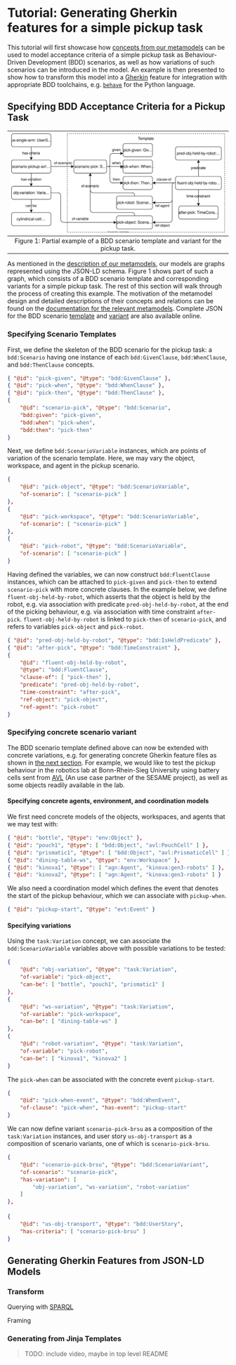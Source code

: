 # Tutorial: Generating Gherkin features for a simple pickup task

This tutorial will first showcase how [concepts from our metamodels](bdd-concepts.md) can be used
to model acceptance criteria of a simple pickup task as Behaviour-Driven Development (BDD)
scenarios, as well as how variations of such scenarios can be introduced in the model. An example
is then presented to show how to transform this model into a
[Gherkin](https://cucumber.io/docs/gherkin/reference/) feature for integration with appropriate
BDD toolchains, e.g. [`behave`](https://behave.readthedocs.io) for the Python language.

## Specifying BDD Acceptance Criteria for a Pickup Task

| ![BDD Template and Variant Example](assests/../assets/img/bdd-example-pickup.svg) |
|:-:|
| Figure 1: Partial example of a BDD scenario template and variant for the pickup task. |

As mentioned in the [description of our metamodels](bdd-concepts.md), our models are graphs
represented using the JSON-LD schema. Figure 1 shows part of such a graph, which consists of a BDD
scenario template and corresponding variants for a simple pickup task. The rest of this section will
walk through the process of creating this example. The motivation of the metamodel design and
detailed descriptions of their concepts and relations can be found on the
[documentation for the relevant metamodels](bdd-concepts.md). Complete JSON for the BDD scenario
[template](https://hbrs-sesame.github.io/models/acceptance-criteria/bdd/templates/pickup.json)
and [variant](https://hbrs-sesame.github.io/models/acceptance-criteria/bdd/pickup-variants.json)
are also available online.

### Specifying Scenario Templates

First, we define the skeleton of the BDD scenario for the pickup task: a `bdd:Scenario` having one
instance of each `bdd:GivenClause`, `bdd:WhenClause`, and `bdd:ThenClause` concepts.

```json
{ "@id": "pick-given", "@type": "bdd:GivenClause" },
{ "@id": "pick-when", "@type": "bdd:WhenClause" },
{ "@id": "pick-then", "@type": "bdd:ThenClause" },
{
    "@id": "scenario-pick", "@type": "bdd:Scenario",
    "bdd:given": "pick-given",
    "bdd:when": "pick-when",
    "bdd:then": "pick-then"
}
```

Next, we define `bdd:ScenarioVariable` instances, which are points of variation of the
scenario template. Here, we may vary the object, workspace, and agent in the pickup scenario.

```json
{
    "@id": "pick-object", "@type": "bdd:ScenarioVariable",
    "of-scenario": [ "scenario-pick" ]
},
{
    "@id": "pick-workspace", "@type": "bdd:ScenarioVariable",
    "of-scenario": [ "scenario-pick" ]
},
{
    "@id": "pick-robot", "@type": "bdd:ScenarioVariable",
    "of-scenario": [ "scenario-pick" ]
}
```

Having defined the variables, we can now construct `bdd:FluentClause` instances, which can be
attached to `pick-given` and `pick-then` to extend `scenario-pick` with more concrete clauses.
In the example below, we define `fluent-obj-held-by-robot`, which asserts that the object is held
by the robot, e.g. via association with predicate `pred-obj-held-by-robot`, at the end of the
picking behaviour, e.g. via association with time constraint `after-pick`.
`fluent-obj-held-by-robot` is linked to `pick-then` of `scenario-pick`, and refers to variables
`pick-object` and `pick-robot`.

```json
{ "@id": "pred-obj-held-by-robot", "@type": "bdd:IsHeldPredicate" },
{ "@id": "after-pick", "@type": "bdd:TimeConstraint" },
{
    "@id": "fluent-obj-held-by-robot",
    "@type": "bdd:FluentClause",
    "clause-of": [ "pick-then" ],
    "predicate": "pred-obj-held-by-robot",
    "time-constraint": "after-pick",
    "ref-object": "pick-object",
    "ref-agent": "pick-robot"
}
```

### Specifying concrete scenario variant

The BDD scenario template defined above can now be extended with concrete variations, e.g. for
generating concrete Gherkin feature files as shown in
[the next section](#generating-gherkin-features-from-json-ld-models). For example, we would like
to test the pickup behaviour in the robotics lab at Bonn-Rhein-Sieg University using battery cells
sent from [AVL](https://www.avl.com) (An use case partner of the SESAME project), as well as some
objects readily available in the lab.

#### Specifying concrete agents, environment, and coordination models

We first need concrete models of the objects, workspaces, and agents that we may test with:
```json
{ "@id": "bottle", "@type": "env:Object" },
{ "@id": "pouch1", "@type": [ "bdd:Object", "avl:PouchCell" ] },
{ "@id": "prismatic1", "@type": [ "bdd:Object", "avl:PrismaticCell" ] },
{ "@id": "dining-table-ws", "@type": "env:Workspace" },
{ "@id": "kinova1", "@type": [ "agn:Agent", "kinova:gen3-robots" ] },
{ "@id": "kinova2", "@type": [ "agn:Agent", "kinova:gen3-robots" ] }
```

We also need a coordination model which defines the event that denotes the start of the pickup
behaviour, which we can associate with `pickup-when`.

```json
{ "@id": "pickup-start", "@type": "evt:Event" }
```

#### Specifying variations

Using the `task:Variation` concept, we can associate the `bdd:ScenarioVariable` variables above
with possible variations to be tested:

```json
{
    "@id": "obj-variation", "@type": "task:Variation",
    "of-variable": "pick-object",
    "can-be": [ "bottle", "pouch1", "prismatic1" ]
},
{
    "@id": "ws-variation", "@type": "task:Variation",
    "of-variable": "pick-workspace",
    "can-be": [ "dining-table-ws" ]
},
{
    "@id": "robot-variation", "@type": "task:Variation",
    "of-variable": "pick-robot",
    "can-be": [ "kinova1", "kinova2" ]
}
```

The `pick-when` can be associated with the concrete event `pickup-start`.

```json
{
    "@id": "pick-when-event", "@type": "bdd:WhenEvent",
    "of-clause": "pick-when", "has-event": "pickup-start"
}
```

We can now define variant `scenario-pick-brsu` as a composition of the `task:Variation`
instances, and user story `us-obj-transport` as a composition of scenario variants, one of which is
`scenario-pick-brsu`.

```json
{
    "@id": "scenario-pick-brsu", "@type": "bdd:ScenarioVariant",
    "of-scenario": "scenario-pick",
    "has-variation": [
        "obj-variation", "ws-variation", "robot-variation"
    ]
},

{
    "@id": "us-obj-transport", "@type": "bdd:UserStory",
    "has-criteria": [ "scenario-pick-brsu" ]
}
```

## Generating Gherkin Features from JSON-LD Models

### Transform

Querying with [SPARQL](https://www.w3.org/TR/rdf-sparql-query/)

Framing

### Generating from Jinja Templates

> TODO: include video, maybe in top level README
